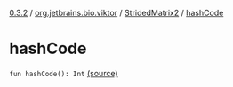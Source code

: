 [0.3.2](../../index.md) / [org.jetbrains.bio.viktor](../index.md) / [StridedMatrix2](index.md) / [hashCode](.)

# hashCode

`fun hashCode(): Int` [(source)](https://github.com/JetBrains-Research/viktor/blob/0.3.2/src/main/kotlin/org/jetbrains/bio/viktor/StridedMatrix2.kt#L196)